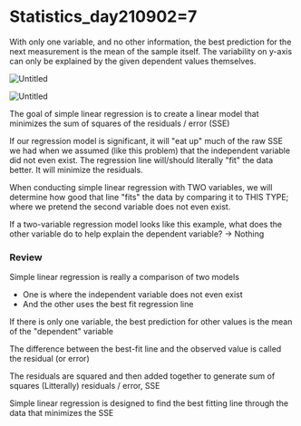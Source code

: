 # Statistics_day210902=7

With only one variable, and no other information, the best prediction for the next measurement is the mean of the sample itself. The variability on y-axis can only be explained by the given dependent values themselves.

![Untitled](https://s3-us-west-2.amazonaws.com/secure.notion-static.com/ced34b24-cd19-4c42-82a0-70fe13597bae/Untitled.png)

![Untitled](https://s3-us-west-2.amazonaws.com/secure.notion-static.com/a940048c-2fb8-44d2-a5eb-5f22e8e14908/Untitled.png)

The goal of simple linear regression is to create a linear model that minimizes the sum of squares of the residuals / error (SSE)

If our regression model is significant, it will "eat up" much of the raw SSE we had when we assumed (like this problem) that the independent variable did not even exist. The regression line will/should literally "fit" the data better. It will minimize the residuals.

When conducting simple linear regression with TWO variables, we will determine how good that line "fits" the data by comparing it to THIS TYPE; where we pretend the second variable does not even exist.

If a two-variable regression model looks like this example, what does the other variable do to help explain the dependent variable? → Nothing

### Review

Simple linear regression is really a comparison of two models

- One is where the independent variable does not even exist
- And the other uses the best fit regression line

If there is only one variable, the best prediction for other values is the mean of the "dependent" variable

The difference between the best-fit line and the observed value is called the residual (or error)

The residuals are squared and then added together to generate sum of squares (Litterally) residuals / error, SSE

Simple linear regression is designed to find the best fitting line through the data that minimizes the SSE